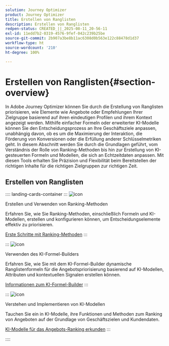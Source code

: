 ```yaml
---
solution: Journey Optimizer
product: Journey Optimizer
title: Erstellen von Ranglisten
description: Erstellen von Ranglisten
redpen-status: CREATED_||_2025-08-11_20-56-11
exl-id: 11edd7b2-0319-4576-9fef-042c239b25be
source-git-commit: 2b907a3be8b11ac6308d0b563e122c88478d1d37
workflow-type: ht
source-wordcount: '210'
ht-degree: 100%

---
```


# Erstellen von Ranglisten{#section-overview}

In Adobe Journey Optimizer können Sie durch die Erstellung von Ranglisten priorisieren, wie Elemente wie Angebote oder Empfehlungen Ihrer Zielgruppe basierend auf ihren eindeutigen Profilen und ihrem Kontext angezeigt werden. Mithilfe einfacher Formeln oder erweiterter KI-Modelle können Sie den Entscheidungsprozess an Ihre Geschäftsziele anpassen, unabhängig davon, ob es um die Maximierung der Interaktion, die Förderung von Konversionen oder die Erfüllung anderer Schlüsselmetriken geht. In diesem Abschnitt werden Sie durch die Grundlagen geführt, vom Verständnis der Rolle von Ranking-Methoden bis hin zur Erstellung von KI-gesteuerten Formeln und Modellen, die sich an Echtzeitdaten anpassen. Mit diesen Tools erhalten Sie Präzision und Flexibilität beim Bereitstellen der richtigen Inhalte für die richtigen Zielgruppen zur richtigen Zeit.

## Erstellen von Ranglisten

:::: landing-cards-container
:::
![icon](https://cdn.experienceleague.adobe.com/icons/circle-play.svg)

Erstellen und Verwenden von Ranking-Methoden

Erfahren Sie, wie Sie Ranking-Methoden, einschließlich Formeln und KI-Modellen, erstellen und konfigurieren können, um Entscheidungselemente effektiv zu priorisieren.

[Erste Schritte mit Ranking-Methoden](../using/experience-decisioning/ranking/ranking.md)
:::

:::
![icon](https://cdn.experienceleague.adobe.com/icons/gear.svg)

Verwenden des KI-Formel-Builders

Erfahren Sie, wie Sie mit dem KI-Formel-Builder dynamische Ranglistenformeln für die Angebotspriorisierung basierend auf KI-Modellen, Attributen und kontextuellen Signalen erstellen können.

[Informationen zum KI-Formel-Builder](../using/experience-decisioning/ranking/ranking-formulas.md)
:::

:::
![icon](https://cdn.experienceleague.adobe.com/icons/book.svg)

Verstehen und Implementieren von KI-Modellen

Tauchen Sie ein in KI-Modelle, ihre Funktionen und Methoden zum Ranking von Angeboten auf der Grundlage von Geschäftszielen und Kundendaten.

[KI-Modelle für das Angebots-Ranking erkunden](experience-decisioning-ai-models-landing-page.md)
:::

::::
